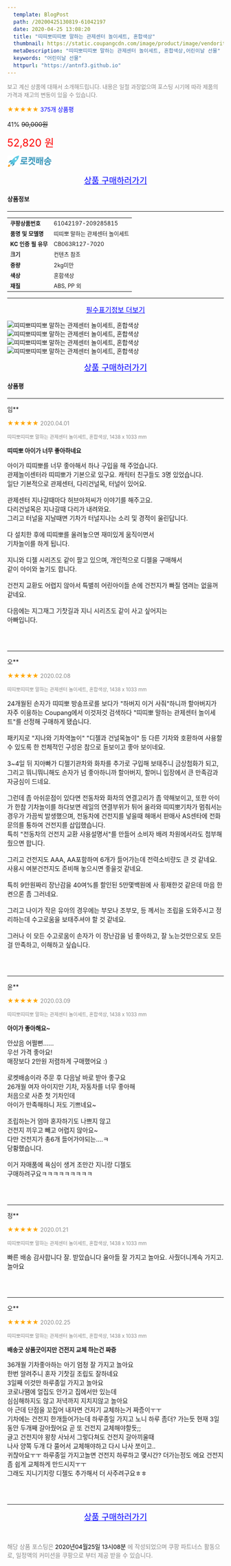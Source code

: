 ```yaml
---
  template: BlogPost
  path: /20200425130819-61042197
  date: 2020-04-25 13:08:20
  title: "띠띠뽀띠띠뽀 말하는 관제센터 놀이세트, 혼합색상"
  thumbnail: https://static.coupangcdn.com/image/product/image/vendoritem/2019/01/31/3496130970/224069aa-7e0a-4166-8ccf-3544cf6329e6.jpg
  metaDescription: "띠띠뽀띠띠뽀 말하는 관제센터 놀이세트, 혼합색상,어린이날 선물"
  keywords: "어린이날 선물"
  httpurl: "https://antnf3.github.io"
---
```

  
<span style="color: #888;font-size:0.8rem">보고 계신 상품에 대해서 소개해드립니다.
내용은 일절 과장없으며 포스팅 시기에 따라 제품의 가격과 재고의 변동이 있을 수 있습니다.</span>
  
<span style="color: orange;">★★★★★</span> <span style="color: blue;font-size: 0.85rem;">375개 상품평</span>

<span style="font-size: 0.9rem">41%</span> <span style="font-size: 0.9rem">~~90,000원~~</span>

<span style="color: red;font-size: 1.5rem;">52,820 원</span>

![로켓배송](/assets/rocket_logo.png)

<p align="center"><a href="http://me2.do/xUJnyWgZ" style="font-size: 1.2rem; color: blue;">상품 구매하러가기</a></p>

#### 상품정보

---

|                  |                       |
| ---------------- | --------------------- |
| **<span style="font-size:0.8rem;">쿠팡상품번호</span>** | <span style="font-size:0.8rem;">61042197-209285815</span> |
| **<span style="font-size:0.8rem;">품명 및 모델명</span>**    | <span style="font-size:0.8rem;">띠띠뽀 말하는 관제센터 놀이세트</span>        |
| **<span style="font-size:0.8rem;">KC 인증 필 유무</span>**    | <span style="font-size:0.8rem;">CB063R127-7020</span>        |
| **<span style="font-size:0.8rem;">크기</span>**    | <span style="font-size:0.8rem;">컨텐츠 참조</span>        |
| **<span style="font-size:0.8rem;">중량</span>**    | <span style="font-size:0.8rem;">2kg미만</span>        |
| **<span style="font-size:0.8rem;">색상</span>**    | <span style="font-size:0.8rem;">혼합색상</span>        |
| **<span style="font-size:0.8rem;">재질</span>**    | <span style="font-size:0.8rem;">ABS, PP 외</span>        |








---

<p align="center"><a href="http://me2.do/xUJnyWgZ" style="font-size: 1rem; color: blue;">필수표기정보 더보기</a></p>

![띠띠뽀띠띠뽀 말하는 관제센터 놀이세트, 혼합색상](http://thumbnail10.coupangcdn.com/thumbnails/remote/q89/image/product/content/vendorItem/2018/01/26/209285815/d1c204ba-fb31-4389-ba7c-cf41b1410c9f.jpg)
![띠띠뽀띠띠뽀 말하는 관제센터 놀이세트, 혼합색상](http://thumbnail8.coupangcdn.com/thumbnails/remote/q89/image/product/content/vendorItem/2018/01/26/209285815/b04b0d47-a20d-4c24-8d42-41647e7f2d3a.jpg)
![띠띠뽀띠띠뽀 말하는 관제센터 놀이세트, 혼합색상](http://thumbnail9.coupangcdn.com/thumbnails/remote/q89/image/product/content/vendorItem/2018/01/26/209285815/3d21ad34-d376-4c8a-811a-61c1d55cf3e1.jpg)
![띠띠뽀띠띠뽀 말하는 관제센터 놀이세트, 혼합색상](http://thumbnail9.coupangcdn.com/thumbnails/remote/q89/image/product/content/vendorItem/2018/01/26/209285815/573a36c9-ed6e-4b1e-b02e-5cac04bcf3db.jpg)

<p align="center"><a href="http://me2.do/xUJnyWgZ" style="font-size: 1.2rem; color: blue;">상품 구매하러가기</a></p>

#### 상품평
  
---
  
임**
    
<span style="color: orange;">★★★★★</span> <span style="font-size:0.8rem;color: #888;">2020.04.01</span>
    
<span style="color: #888;font-size:0.7rem">띠띠뽀띠띠뽀 말하는 관제센터 놀이세트, 혼합색상, 1438 x 1033 mm</span>
    
<span style="font-size:0.85rem">**띠띠뽀 아이가 너무 좋아하네요**</span>
    
<span style="font-size: 0.9rem;">아이가 띠띠뽀를 너무 좋아해서 하나 구입을 해 주었습니다.<br/>관제놀이센터라 띠띠뽀가 기본으로 있구요. 캐릭터 친구들도 3명 있었습니다.<br/>일단 기본적으로 관제센터, 다리건널목, 터널이 있어요.<br/><br/>관제센터 지나갈때마다 허브아저씨가 이야기를 해주고요.<br/>다리건널목은 지나갈때 다리가 내려와요.<br/>그리고 터널을 지날때면 기차가 터널지나는 소리 및 경적이 울린답니다.<br/><br/>다 설치한 후에 띠띠뽀를 올려놓으면 재미있게 움직이면서 <br/>기차놀이를 하게 됩니다.<br/><br/>지니와 디젤 시리즈도 같이 팔고 있으며, 개인적으로 디젤을 구매해서<br/>같이 아이와 놀기도 합니다.<br/><br/>건전지 교환도 어렵지 않아서 특별히 어린아이들 손에 건전지가 빠질 염려는 없을꺼 같네요.<br/><br/>다음에는 지그재그 기찻길과 지니 시리즈도 같이 사고 싶어지는<br/>아빠입니다.</span>
    
<br>
<br>

---
  
오**
    
<span style="color: orange;">★★★★★</span> <span style="font-size:0.8rem;color: #888;">2020.02.08</span>
    
<span style="color: #888;font-size:0.7rem">띠띠뽀띠띠뽀 말하는 관제센터 놀이세트, 혼합색상, 1438 x 1033 mm</span>
    

    
<span style="font-size: 0.9rem;">24개월된 손자가 띠띠뽀 방송프로를 보다가 "하버지 이거 사줘"하니까 할아버지가 자주 이용하는 Coupang에서 이것저것 검색하다 "띠띠뽀 말하는 관제센터 놀이세트"를 선정해 구매하게 됐습니다.<br/><br/>패키지로 "지나와 기차역놀이" "디젤과 건널목놀이" 등 다른 기차와 호환하여 사용할 수 있도록 한 전체적인 구성은 참으로 돋보이고 좋아 보이네요.<br/><br/>3~4일 뒤 지아빠가 디젤기관차와 화차를 추가로 구입해 보태주니 금상첨화가 되고,<br/>그리고 뭐니뭐니해도 손자가 넘 좋아하니까 할아버지, 할머니 입장에서 큰 만족감과 자긍심이 드네요.<br/><br/>그런데 좀 아쉬운점이 있다면 전동차와 화차의 연결고리가 좀 약해보이고, 또한 아이가 한참  기차놀이를 하다보면 레일의 연결부위가 튀어 올라와 띠띠뽀기차가 멈춰서는 경우가 가끔씩 발생했으며,  전동차에 건전지를 넣을때 해매서 판매사 AS센타에 전화문의를 통하여 건전지를 삽입했습니다.<br/>특히 "전동차의 건전지 교환 사용설명서"를 만들어 소비자 배려 차원에서라도 첨부해 줬으면 합니다.<br/><br/>그리고 건전지도 AAA, AA포함하여 6개가 들어가는데 전력소비량도 큰 것 같네요.<br/>사용시  여분건전지도 준비해 놓으시면 좋을것 같네요.<br/><br/>특히 9만원짜리 장난감을 40여%를 할인된 5만몇백원에 사 횡재한것 같은데 마음 한켠으론 좀 그러네요.<br/><br/>그리고 나이가 작은 유아의 경우에는 부모나 조부모, 등 께서는 조립을 도와주시고 정리하는데 수고로움을 보태주셔야 할 것 같네요.<br/><br/>그러나 이 모든 수고로움이 손자가 이 장난감을 넘 좋아하고, 잘 노는것만으로도 모든걸 만족하고, 이해하고 싶습니다.</span>
    
<br>
<br>

---
  
윤**
    
<span style="color: orange;">★★★★★</span> <span style="font-size:0.8rem;color: #888;">2020.03.09</span>
    
<span style="color: #888;font-size:0.7rem">띠띠뽀띠띠뽀 말하는 관제센터 놀이세트, 혼합색상, 1438 x 1033 mm</span>
    
<span style="font-size:0.85rem">**아이가 좋아해요~**</span>
    
<span style="font-size: 0.9rem;">안샀음 어쩔뻔......<br/>우선 가격 좋아요!<br/>매장보다 2만원 저렴하게 구매했어요 :)<br/><br/>로켓배송이라 주문 후 다음날 바로 받아 좋구요<br/>26개월 여자 아이지만 기차, 자동차를 너무 좋아해<br/>처음으로 사준 첫 기차인데<br/>아이가 만족해하니 저도 기쁘네요~<br/><br/>조립하는거 엄마 혼자하기도 나쁘지 않고 <br/>건전지 끼우고 빼고 어렵지 않아요~<br/>다만 건전지가 총6개 들어가야되는....ㅋ<br/>당황했습니다.<br/><br/>이거 자매품에 욕심이 생겨 조만간 지니랑 디젤도<br/>구매하려구요ㅋㅋㅋㅋㅋㅋㅋㅋㅋ</span>
    
<br>
<br>

---
  
정**
    
<span style="color: orange;">★★★★★</span> <span style="font-size:0.8rem;color: #888;">2020.01.21</span>
    
<span style="color: #888;font-size:0.7rem">띠띠뽀띠띠뽀 말하는 관제센터 놀이세트, 혼합색상, 1438 x 1033 mm</span>
    

    
<span style="font-size: 0.9rem;">빠른 배송 감사합니다 잘. 받았습니다 울아들 잘 가지고 놀아요. 사줬더니계속 가지고. 놀아요</span>
    
<br>
<br>

---
  
오**
    
<span style="color: orange;">★★★★★</span> <span style="font-size:0.8rem;color: #888;">2020.02.25</span>
    
<span style="color: #888;font-size:0.7rem">띠띠뽀띠띠뽀 말하는 관제센터 놀이세트, 혼합색상, 1438 x 1033 mm</span>
    
<span style="font-size:0.85rem">**배송굿 상품굿이지만 건전지 교체 하는건 짜증**</span>
    
<span style="font-size: 0.9rem;">36개월 기차좋아하는 아기 엄청 잘 가지고 놀아요<br/>한번 알려주니 혼자 기찻길 조립도 잘하네요<br/>3일째 이것만 하루종일 가지고 놀아요<br/>코로나땜에 얼집도 안가고 집에서만 있는데<br/>심심해하지도 않고 저녁까지 지치지않고 놀아요<br/>아 근데 단점을 꼬집어 내자면 건저기 교체하는거 짜증이ㅜㅜ<br/>기차에는 건전지 한개들어가는데 하루종일 가지고 노니 하루 좀더? 가는듯 현재 3일동안 두개째 갈아줬어요 곧 또 건전지 교체해야할듯;;<br/>글고 건전지야 왕창 사놔서 그렇다쳐도 건전지 갈아끼울때<br/>나사 양쪽 두개  다 풀어서 교체해야하고 다시 나사 쪼이고..<br/>귀찮아요ㅜㅜ 하루종일 가지고놀면 건전지 하루하고 몇시간? 더가는정도 에요 건전지좀 쉽게 교체하게 만드시지ㅜㅜ <br/>그래도 지니기치랑 디젤도 추가해서 더 사주려구요ㅎㅎ</span>
    
<br>
<br>


  
---
  
<p align="center"><a href="http://me2.do/xUJnyWgZ" style="font-size: 1.2rem; color: blue;">상품 구매하러가기</a></p>
  
<br>
  
<span style="font-size: 0.85rem; color: #888;">해당 상품 포스팅은 <span style="color: #000;"> 2020년04월25일 13시08분 </span> 에 작성되었으며 쿠팡 파트너스 활동으로, 일정액의 커미션을 쿠팡으로 부터 제공 받을 수 있습니다.</span>